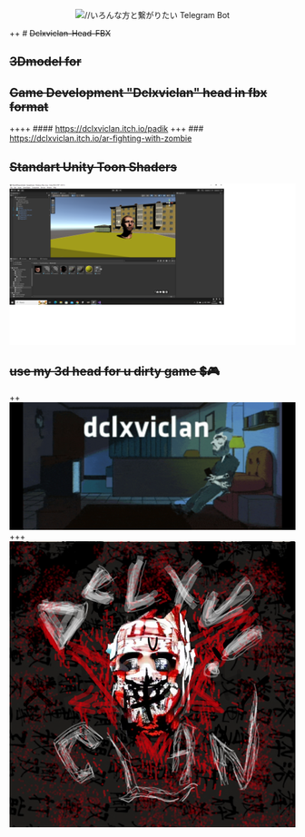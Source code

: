 <p align="center">
  <img alt= "//いろんな方と繋がりたい Telegram Bot" src="https://github.com/vo6i/Dclxviclan-Head-FBX/blob/main/InShot_20241119_025814561.gif" />
</p>


++ # ~~Dclxviclan-Head-FBX~~
## ~~3Dmodel for~~
## ~~Game Development "Dclxviclan" head in fbx format~~

++++ ####  https://dclxviclan.itch.io/padik
+++ ###  https://dclxviclan.itch.io/ar-fighting-with-zombie

## ~~Standart Unity Toon Shaders~~

![](https://github.com/dclxviclangames/Dclxviclan-Head-FBX/blob/main/DclxviclanHeadToon.png)

## ~~use my 3d head for u dirty game 💲🎮~~

++ ![](https://github.com/vo6i/ShadersChill/blob/main/data/moon.jpg) 
+++ ![](https://github.com/vo6i/ShadersChill/blob/main/data/mood.jpg) 
